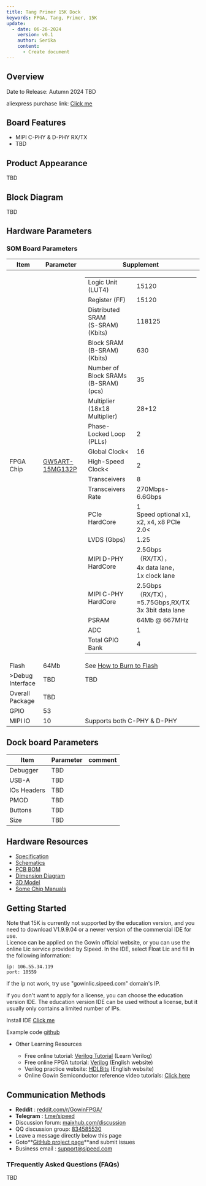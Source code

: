 ```yaml
---
title: Tang Primer 15K Dock
keywords: FPGA, Tang, Primer, 15K
update:
  - date: 06-26-2024
    version: v0.1
    author: Serika
    content:
      - Create document
---
```

## Overview

  Date to Release: Autumn 2024
  TBD

  aliexpress purchase link: [Click me](https://sipeed.aliexpress.com/store/1101739727)

## Board Features

  - MIPI C-PHY & D-PHY RX/TX
  - TBD

## Product Appearance

TBD

## Block Diagram

TBD

## Hardware Parameters

### SOM Board Parameters

<table>
	<thead>
		<tr>
			<th style="text-align:center">Item</th>
			<th style="text-align:center">Parameter</th>
			<th style="text-align:center">Supplement</th>
		</tr>
	</thead>
	<tbody>
		<tr>
			<td style="text-align:left">FPGA Chip</td>
			<td style="text-align:left"><a href="https://www.gowinsemi.com.cn/prod_view.aspx?TypeId=74&FId=t3:10:3&Id=188#G15K">GW5ART-15MG132P</a>
			</td>
			<td style="text-align:left">
				<table>
					<tr>
						<td>Logic Unit (LUT4)</td>
						<td>15120</td>
					</tr>
					<tr>
						<td>Register (FF)</td>
						<td>15120</td>
					</tr>
					<tr>
						<td>Distributed SRAM<br>(S-SRAM) (Kbits)</td>
						<td>118125</td>
					</tr>
					<tr>
						<td>Block SRAM (B-SRAM) (Kbits)</td>
						<td>630</td>
					</tr>
					<tr>
						<td>Number of Block SRAMs (B-SRAM) (pcs)</td>
						<td>35</td>
					</tr>
					<tr>
						<td>Multiplier (18x18 Multiplier)</td>
						<td>28+12</td>
					</tr>
					<tr>
						<td>Phase-Locked Loop (PLLs)</td>
						<td>2</td>
					</tr>
					    <td>Global Clock<</td>
                        <td>16</td>
                    </tr>
                    <tr>
                        <td>High-Speed Clock<</td>
                        <td>2</td>
                    </tr>
					                    <tr>
                        <td>Transceivers</td>
                        <td>8</td>
                    </tr>
                    <tr>
                        <td>Transceivers Rate</td>
                        <td>270Mbps-6.6Gbps</td>
                    </tr>
                    <tr>
                        <td>PCIe HardCore</td>
                        <td>1<br>Speed optional x1, x2, x4, x8 PCIe 2.0<</td>
                    </tr>
                    <tr>
                        <td>LVDS (Gbps)</td>
                        <td>1.25</td>
                    </tr>
					    <td>MIPI D-PHY HardCore</td>
                        <td>2.5Gbps（RX/TX），<br>4x data lane，<br>1x clock lane</td>
                    </tr>
                    <tr>
                        <td>MIPI C-PHY HardCore</td>
                        <td>2.5Gbps（RX/TX），<br>=5.75Gbps,RX/TX<br>3x 3bit data lane</td>
                    </tr>
					<tr>
                        <td>PSRAM</td>
                        <td>64Mb @ 667MHz</td>
                    </tr>
                    <tr>
                        <td>ADC</td>
                        <td>1</td>
                    </tr>
					<tr>
						<td>Total GPIO Bank</td>
						<td>4</td>
				</table>
			</td>
		</tr>
		<tr>
			<td style="text-align:left">Flash</td>
			<td style="text-align:left">64Mb</td>
			<td style="text-align:left">See <a href="#burn_flash">How to Burn to Flash</a></td>
		</tr>
		<tr>
			<td style="text-align:left">>Debug Interface</td>
			<td style="text-align:left">TBD</td>
			<td style="text-align:left">TBD</td>
		</tr>
		<tr>
			<td style="text-align:left">Overall Package</td>
			<td style="text-align:left">TBD</td>
			<td style="text-align:left"></td>
		</tr>
		<tr>
			<td style="text-align:left">GPIO</td>
			<td style="text-align:left"> 53</td>
			<td style="text-align:left"></td>
		</tr>
		<tr>
			<td style="text-align:left"> MIPI IO </td>
			<td style="text-align:left"> 10</td>
			<td style="text-align:left">Supports both C-PHY & D-PHY</td>
		</tr>
	</tbody>
</table>

## Dock board Parameters


<table>
	<thead>
		<tr>
			<th style="text-align:center">Item</th>
			<th style="text-align:center">Parameter</th>
			<th style="text-align:center">comment</th>
		</tr>
	</thead>
	<tbody>
		<tr>
			<td style="text-align:left">Debugger</td>
			<td style="text-align:left">TBD</td>
			<td style="text-align:left"></td>
		</tr>
		<tr>
			<td style="text-align:left">USB-A</td>
			<td style="text-align:left">TBD</td>
			<td style="text-align:left"></td>
		</tr>
		<tr>
			<td style="text-align:left"> IOs Headers </td>
			<td style="text-align:left"> TBD</td>
			<td style="text-align:left"></td>
		</tr>
		<tr>
			<td style="text-align:left"> PMOD </td>
			<td style="text-align:left"> TBD</td>
			<td style="text-align:left"></td>
		</tr>
		<tr>
			<td style="text-align:left">Buttons</td>
			<td style="text-align:left">TBD</td>
			<td style="text-align:left"></td>
		</tr>
		<tr>
			<td style="text-align:left">Size</td>
			<td style="text-align:left">TBD</td>
			<td style="text-align:left"></td>
		</tr>
	</tbody>
</table>

## Hardware Resources

- [Specification](https://dl.sipeed.com/shareURL/TANG/Primer_15K/01_Specification)
- [Schematics](https://dl.sipeed.com/shareURL/TANG/Primer_15K/02_Schematic)
- [PCB BOM](https://dl.sipeed.com/shareURL/TANG/Primer_15K/03_Designator_drawing)
- [Dimension Diagram](https://dl.sipeed.com/shareURL/TANG/Primer_15K/04_Mechanical_drawing)
- [3D Model](https://dl.sipeed.com/shareURL/TANG/Primer_15K/05_3D_file)
- [Some Chip Manuals](https://dl.sipeed.com/shareURL/TANG/Primer_15K/07_Datasheet)


## Getting Started

Note that 15K is currently not supported by the education version, and you need to download V1.9.9.04 or a newer version of the commercial IDE for use.  
Licence can be applied on the Gowin official website, or you can use the online Lic service provided by Sipeed. In the IDE, select Float Lic and fill in the following information:

~~~
ip: 106.55.34.119
port: 10559
~~~

if the ip not work, try use "gowinlic.sipeed.com" domain's IP.

if you don't want to apply for a license, you can  choose the education version IDE. The education version IDE can be used without a license, but it usually only contains a limited number of IPs.

Install IDE [Click me](https://wiki.sipeed.com/hardware/zh/tang/common-doc/get_started/install-the-ide.html)


Example code [github](https://github.com/sipeed/TangPrimer-15K-example)

- Other Learning Resources

  - Free online tutorial: [Verilog Tutorial](https://www.runoob.com/w3cnote/verilog-tutorial.html) (Learn Verilog)
  - Free online FPGA tutorial: [Verilog](https://www.asic-world.com/verilog/index.html) (English website)
  - Verilog practice website: [HDLBits](https://hdlbits.01xz.net/wiki/Main_Page) (English website)
  - Online Gowin Semiconductor reference video tutorials: [Click here](http://www.gowinsemi.com.cn/video_complex.aspx?FId=n15:15:26)

## Communication Methods

  - **Reddit** : [reddit.com/r/GowinFPGA/](reddit.com/r/GowinFPGA/)
  - **Telegram** : [t.me/sipeed](t.me/sipeed)
  - Discussion forum: [maixhub.com/discussion](https://maixhub.com/discussion)
  - QQ discussion group: [834585530](https://jq.qq.com/?_wv=1027&k=wBb8XUan)
  - Leave a message directly below this page
  - Goto**[GitHub project page](https://github.com/sipeed/TangPrimer-15K-example)**and submit issues
  - Business email : [support@sipeed.com](support@sipeed.com)

### TFrequently Asked Questions (FAQs)

TBD


